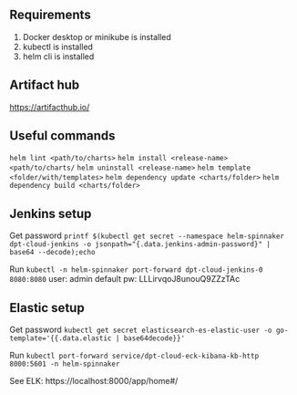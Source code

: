 ## Requirements
1. Docker desktop or minikube is installed
2. kubectl is installed
3. helm cli is installed


## Artifact hub
https://artifacthub.io/

## Useful commands
`helm lint <path/to/charts>`
`helm install <release-name> <path/to/charts/`
`helm uninstall <release-name>`
`helm template <folder/with/templates>`
`helm dependency update <charts/folder>`
`helm dependency build <charts/folder>`

## Jenkins setup

Get password
`printf $(kubectl get secret --namespace helm-spinnaker dpt-cloud-jenkins -o jsonpath="{.data.jenkins-admin-password}" | base64 --decode);echo`

Run 
`kubectl -n helm-spinnaker port-forward dpt-cloud-jenkins-0 8080:8080`
user: admin
default pw: LLLirvqoJ8unouQ9ZZzTAc


## Elastic setup
Get password
`kubectl get secret elasticsearch-es-elastic-user -o go-template='{{.data.elastic | base64decode}}'`

Run
`kubectl port-forward service/dpt-cloud-eck-kibana-kb-http 8000:5601 -n helm-spinnaker`



See ELK: https://localhost:8000/app/home#/
